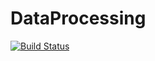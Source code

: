 # DataProcessing

[![Build Status](https://github.com/scb13/DataProcessing.jl/actions/workflows/CI.yml/badge.svg?branch=main)](https://github.com/scb13/DataProcessing.jl/actions/workflows/CI.yml?query=branch%3Amain)
